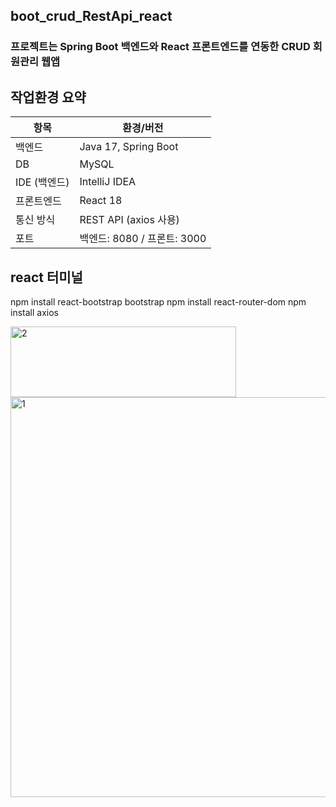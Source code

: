 ## boot_crud_RestApi_react  ## 
###   프로젝트는 Spring Boot 백엔드와 React 프론트엔드를 연동한 CRUD 회원관리 웹앱  ### 
##  작업환경 요약

| 항목          | 환경/버전             |
|---------------|------------------------|
| 백엔드        | Java 17, Spring Boot   |
| DB            | MySQL                  |
| IDE (백엔드)  | IntelliJ IDEA          |
| 프론트엔드    | React 18               |
| 통신 방식     | REST API (axios 사용)  |
| 포트          | 백엔드: 8080 / 프론트: 3000 |

## ##


## react 터미널 ##
npm install react-bootstrap bootstrap
npm install react-router-dom
npm install axios




<img width="361" height="113" alt="2" src="https://github.com/user-attachments/assets/a53640fe-37eb-40cc-b54f-e70dc0c7e618" />



<img width="1078" height="640" alt="1" src="https://github.com/user-attachments/assets/c83ceb2e-357c-4ebb-8246-961df5a4758e" />


